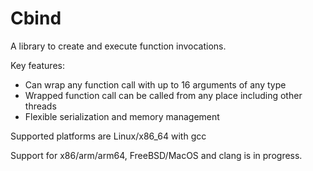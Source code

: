 # Cbind

A library to create and execute function invocations.

Key features:
 * Can wrap any function call with up to 16 arguments of any type
 * Wrapped function call can be called from any place including other threads
 * Flexible serialization and memory management

Supported platforms are Linux/x86_64 with gcc

Support for x86/arm/arm64, FreeBSD/MacOS and clang is in progress.
